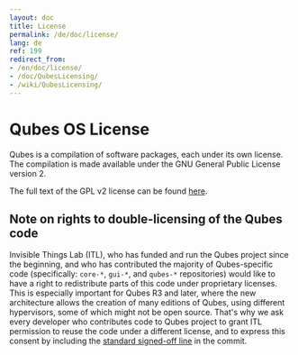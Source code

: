 ```yaml
---
layout: doc
title: License
permalink: /de/doc/license/
lang: de
ref: 199
redirect_from:
- /en/doc/license/
- /doc/QubesLicensing/
- /wiki/QubesLicensing/
---
```


Qubes OS License
================

Qubes is a compilation of software packages, each under its own license. The compilation is made available under the GNU General Public License version 2.

The full text of the GPL v2 license can be found [here](http://www.gnu.org/licenses/gpl-2.0.html).

Note on rights to double-licensing of the Qubes code
----------------------------------------------------

Invisible Things Lab (ITL), who has funded and run the Qubes project since the beginning, and who has contributed the majority of Qubes-specific code (specifically: `core-*`, `gui-*`, and `qubes-*` repositories) would like to have a right to redistribute parts of this code under proprietary licenses. This is especially important for Qubes R3 and later, where the new architecture allows the creation of many editions of Qubes, using different hypervisors, some of which might not be open source. That's why we ask every developer who contributes code to Qubes project to grant ITL permission to reuse the code under a different license, and to express this consent by including the [standard signed-off line](https://git.kernel.org/pub/scm/linux/kernel/git/torvalds/linux.git/tree/Documentation/process/submitting-patches.rst?id=HEAD#n416) in the commit.
